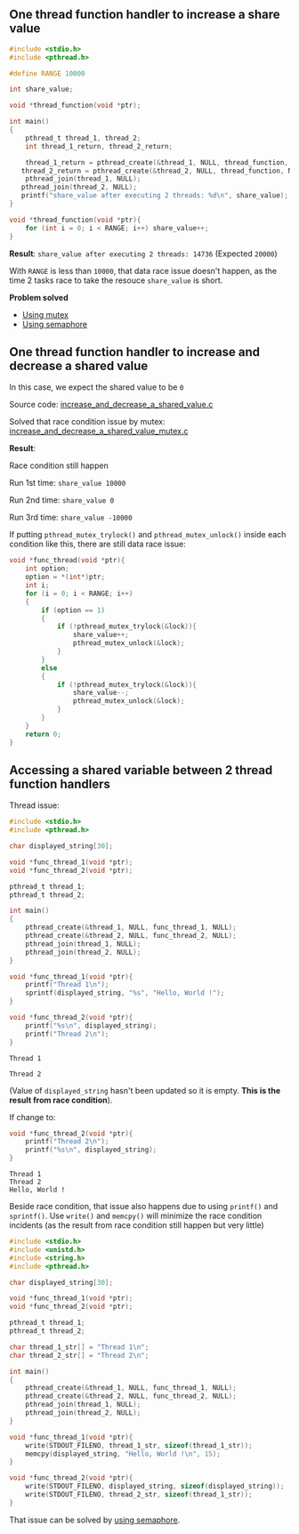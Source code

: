 ## One thread function handler to increase a share value

```c
#include <stdio.h>
#include <pthread.h>

#define RANGE 10000

int share_value;

void *thread_function(void *ptr);

int main()
{  
	pthread_t thread_1, thread_2;
	int thread_1_return, thread_2_return;

	thread_1_return = pthread_create(&thread_1, NULL, thread_function, NULL);
   thread_2_return = pthread_create(&thread_2, NULL, thread_function, NULL);
	pthread_join(thread_1, NULL);
   pthread_join(thread_2, NULL);
   printf("share_value after executing 2 threads: %d\n", share_value);
}

void *thread_function(void *ptr){
	for (int i = 0; i < RANGE; i++) share_value++;
}
```
**Result**: ``share_value after executing 2 threads: 14736`` (Expected ``20000``)

With ``RANGE`` is less than ``10000``, that data race issue doesn't happen, as the time 2 tasks race to take the resouce ``share_value`` is short.

**Problem solved**

* [Using mutex](Mutex.md)
* [Using semaphore](Semaphore.md)

## One thread function handler to increase and decrease a shared value

In this case, we expect the shared value to be ``0``

Source code: [increase_and_decrease_a_shared_value.c](increase_and_decrease_a_shared_value.c)

Solved that race condition issue by mutex: [increase_and_decrease_a_shared_value_mutex.c](increase_and_decrease_a_shared_value_mutex.c)

**Result**:

Race condition still happen

Run 1st time: ``share_value 10000``

Run 2nd time: ``share_value 0``

Run 3rd time: ``share_value -10000``

If putting ``pthread_mutex_trylock()`` and ``pthread_mutex_unlock()`` inside each condition like this, there are still data race issue:

```c
void *func_thread(void *ptr){
	int option;
    option = *(int*)ptr;
    int i;
    for (i = 0; i < RANGE; i++)
    {
        if (option == 1)
        {
			if (!pthread_mutex_trylock(&lock)){
				share_value++;
				pthread_mutex_unlock(&lock);
			}      
        }
        else
        {
			if (!pthread_mutex_trylock(&lock)){
				share_value--;
				pthread_mutex_unlock(&lock);
			}     
        }
    }
	return 0;
}
```

## Accessing a shared variable between 2 thread function handlers

Thread issue:

```c
#include <stdio.h>
#include <pthread.h>

char displayed_string[30];

void *func_thread_1(void *ptr);
void *func_thread_2(void *ptr);

pthread_t thread_1;
pthread_t thread_2;

int main()
{
	pthread_create(&thread_1, NULL, func_thread_1, NULL);
	pthread_create(&thread_2, NULL, func_thread_2, NULL);
	pthread_join(thread_1, NULL);
	pthread_join(thread_2, NULL);
}

void *func_thread_1(void *ptr){
	printf("Thread 1\n");
	sprintf(displayed_string, "%s", "Hello, World !");	
}

void *func_thread_2(void *ptr){
	printf("%s\n", displayed_string);
	printf("Thread 2\n");
}
```

```
Thread 1

Thread 2
```

(Value of ``displayed_string`` hasn't been updated so it is empty. **This is the result from race condition**).

If change to:

```c
void *func_thread_2(void *ptr){	
	printf("Thread 2\n");
	printf("%s\n", displayed_string);
}
```

```
Thread 1
Thread 2
Hello, World !
```

Beside race condition, that issue also happens due to using ``printf()`` and ``sprintf()``. Use ``write()`` and ``memcpy()`` will minimize the race condition incidents (as the result from race condition still happen but very little)

```c
#include <stdio.h>
#include <unistd.h>
#include <string.h>
#include <pthread.h>

char displayed_string[30];

void *func_thread_1(void *ptr);
void *func_thread_2(void *ptr);

pthread_t thread_1;
pthread_t thread_2;

char thread_1_str[] = "Thread 1\n";
char thread_2_str[] = "Thread 2\n";

int main()
{
	pthread_create(&thread_1, NULL, func_thread_1, NULL);
	pthread_create(&thread_2, NULL, func_thread_2, NULL);
	pthread_join(thread_1, NULL);
	pthread_join(thread_2, NULL);
}

void *func_thread_1(void *ptr){
	write(STDOUT_FILENO, thread_1_str, sizeof(thread_1_str));
	memcpy(displayed_string, "Hello, World !\n", 15);
}

void *func_thread_2(void *ptr){
	write(STDOUT_FILENO, displayed_string, sizeof(displayed_string));
	write(STDOUT_FILENO, thread_2_str, sizeof(thread_1_str));
}
```

That issue can be solved by [using semaphore]().